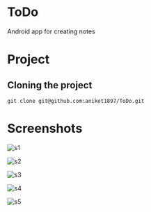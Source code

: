 # ToDo
Android app for creating notes

# Project
## Cloning the project
```
git clone git@github.com:aniket1897/ToDo.git
```

# Screenshots
![s1](https://user-images.githubusercontent.com/25405346/37661887-c9540794-2c7b-11e8-985b-7597e59ef62a.png)

![s2](https://user-images.githubusercontent.com/25405346/37662525-41439bb0-2c7d-11e8-99b8-14e7f6ff3bce.png)

![s3](https://user-images.githubusercontent.com/25405346/37662539-4b3707a6-2c7d-11e8-9256-34598a709b14.png)


![s4](https://user-images.githubusercontent.com/25405346/37662555-54991ffa-2c7d-11e8-9d1b-68bb4ed2d9a2.png)

![s5](https://user-images.githubusercontent.com/25405346/37662583-629ef890-2c7d-11e8-8cc5-565ab917e40a.png)



